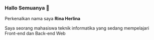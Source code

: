 ### Hallo Semuanya 👋  

Perkenalkan nama saya **Rina Herlina**  

Saya seorang mahasiswa teknik informatika yang sedang mempelajari Front-end dan Back-end Web
